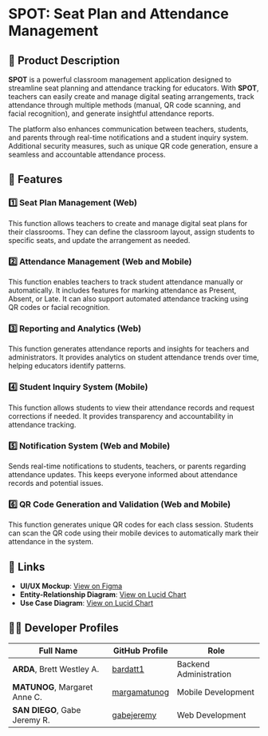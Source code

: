 # SPOT: Seat Plan and Attendance Management

## 📌 Product Description

**SPOT** is a powerful classroom management application designed to streamline seat planning and attendance tracking for educators. With **SPOT**, teachers can easily create and manage digital seating arrangements, track attendance through multiple methods (manual, QR code scanning, and facial recognition), and generate insightful attendance reports.

The platform also enhances communication between teachers, students, and parents through real-time notifications and a student inquiry system. Additional security measures, such as unique QR code generation, ensure a seamless and accountable attendance process.


## 🚀 Features

### 1️⃣ Seat Plan Management (Web) 

This function allows teachers to create and manage digital seat plans for their classrooms. They can define the classroom layout, assign students to specific seats, and update the arrangement as needed.

### 2️⃣ Attendance Management (Web and Mobile) 

This function enables teachers to track student attendance manually or automatically. It includes features for marking attendance as Present, Absent, or Late. It can also support automated attendance tracking using QR codes or facial recognition. 

### 3️⃣ Reporting and Analytics (Web) 

This function generates attendance reports and insights for teachers and administrators. It provides analytics on student attendance trends over time, helping educators identify patterns. 

### 4️⃣ Student Inquiry System (Mobile) 

This function allows students to view their attendance records and request corrections if needed. It provides transparency and accountability in attendance tracking. 

### 5️⃣ Notification System (Web and Mobile) 

Sends real-time notifications to students, teachers, or parents regarding attendance updates. This keeps everyone informed about attendance records and potential issues. 

### 6️⃣ QR Code Generation and Validation (Web and Mobile) 

This function generates unique QR codes for each class session. Students can scan the QR code using their mobile devices to automatically mark their attendance in the system. 

## 🔗 Links

- **UI/UX Mockup**: [View on Figma](https://www.figma.com/design/vnMfCRF8GSdyIeqO78XJla/SPOT?node-id=0-1&t=5Uc4LAWCYOgjz6Pk-1)
- **Entity-Relationship Diagram**: [View on Lucid Chart](https://lucid.app/lucidchart/5001f822-9d97-41c3-ab41-6da87c548d44/edit?viewport_loc=-11%2C-11%2C2217%2C1076%2C0_0&invitationId=inv_5404d752-39d4-4df6-9c93-4c6182e3d5e0)
- **Use Case Diagram**: [View on Lucid Chart](https://lucid.app/lucidchart/2abf4ccf-5ad3-4818-a5e3-258a07ab07a0/edit?viewport_loc=-11%2C-11%2C2217%2C1076%2C0_0&invitationId=inv_43e2c5e6-156b-4678-ba70-429719d7db9c)

## 👨‍💻 Developer Profiles

| Full Name                    | GitHub Profile                                        | Role                   |
| ---------------------------- | ----------------------------------------------------- | ---------------------- |
| **ARDA**, Brett Westley A. | [bardatt1](https://github.com/bardatt1)                   | Backend Administration |
| **MATUNOG**, Margaret Anne C.   | [margamatunog](https://github.com/margamatunog)               | Mobile Development     |
| **SAN DIEGO**, Gabe Jeremy R.   | [gabejeremy](https://github.com/gabejeremy) | Web Development |